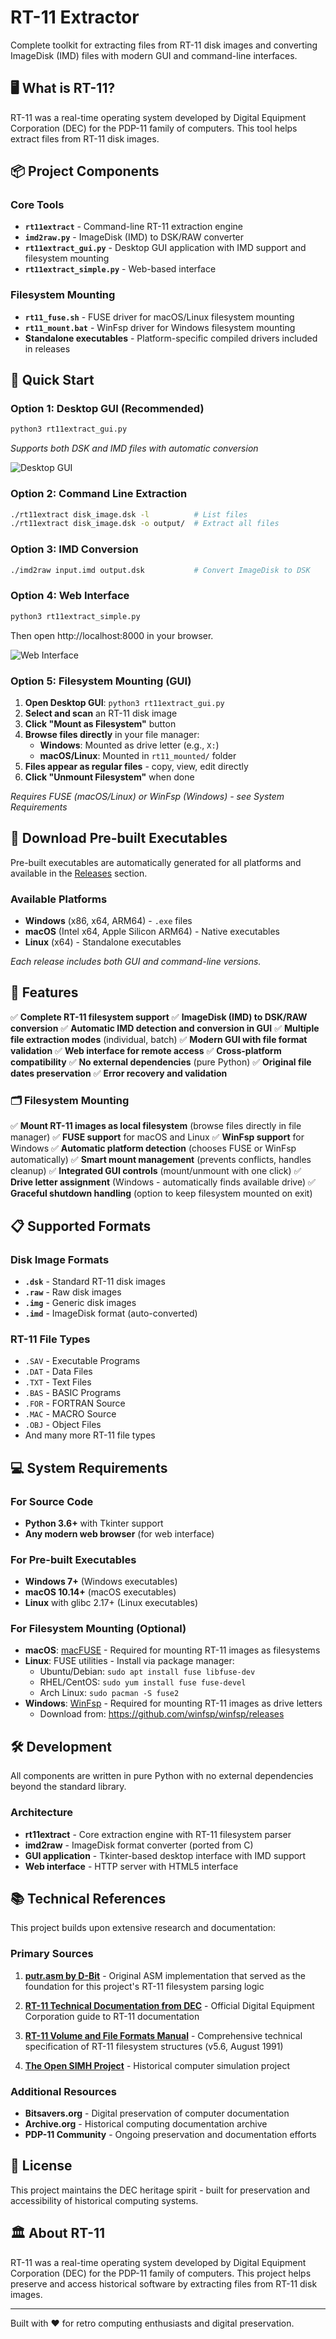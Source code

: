 # RT-11 Extractor

Complete toolkit for extracting files from RT-11 disk images and converting ImageDisk (IMD) files with modern GUI and command-line interfaces.

## 🖥️ **What is RT-11?**

RT-11 was a real-time operating system developed by Digital Equipment Corporation (DEC) for the PDP-11 family of computers. This tool helps extract files from RT-11 disk images.

## 📦 **Project Components**

### Core Tools
- **`rt11extract`** - Command-line RT-11 extraction engine
- **`imd2raw.py`** - ImageDisk (IMD) to DSK/RAW converter
- **`rt11extract_gui.py`** - Desktop GUI application with IMD support and filesystem mounting
- **`rt11extract_simple.py`** - Web-based interface

### Filesystem Mounting
- **`rt11_fuse.sh`** - FUSE driver for macOS/Linux filesystem mounting
- **`rt11_mount.bat`** - WinFsp driver for Windows filesystem mounting
- **Standalone executables** - Platform-specific compiled drivers included in releases

## 🚀 **Quick Start**

### Option 1: Desktop GUI (Recommended)
```bash
python3 rt11extract_gui.py
```
*Supports both DSK and IMD files with automatic conversion*

![Desktop GUI](screenshots/desktopgui.png?v=2.1.0)

### Option 2: Command Line Extraction
```bash
./rt11extract disk_image.dsk -l          # List files
./rt11extract disk_image.dsk -o output/  # Extract all files
```

### Option 3: IMD Conversion
```bash
./imd2raw input.imd output.dsk           # Convert ImageDisk to DSK
```

### Option 4: Web Interface
```bash
python3 rt11extract_simple.py
```
Then open http://localhost:8000 in your browser.

![Web Interface](screenshots/webgui.png)

### Option 5: Filesystem Mounting (GUI)
1. **Open Desktop GUI**: `python3 rt11extract_gui.py`
2. **Select and scan** an RT-11 disk image
3. **Click "Mount as Filesystem"** button
4. **Browse files directly** in your file manager:
   - **Windows**: Mounted as drive letter (e.g., `X:`)
   - **macOS/Linux**: Mounted in `rt11_mounted/` folder
5. **Files appear as regular files** - copy, view, edit directly
6. **Click "Unmount Filesystem"** when done

*Requires FUSE (macOS/Linux) or WinFsp (Windows) - see System Requirements*

## 📱 **Download Pre-built Executables**

Pre-built executables are automatically generated for all platforms and available in the [Releases](../../releases) section.

### Available Platforms
- **Windows** (x86, x64, ARM64) - `.exe` files
- **macOS** (Intel x64, Apple Silicon ARM64) - Native executables
- **Linux** (x64) - Standalone executables

*Each release includes both GUI and command-line versions.*


## 🔧 **Features**

✅ **Complete RT-11 filesystem support**
✅ **ImageDisk (IMD) to DSK/RAW conversion**
✅ **Automatic IMD detection and conversion in GUI**
✅ **Multiple file extraction modes** (individual, batch)
✅ **Modern GUI with file format validation**
✅ **Web interface for remote access**
✅ **Cross-platform compatibility**
✅ **No external dependencies** (pure Python)
✅ **Original file dates preservation**
✅ **Error recovery and validation**

### 🗂️ **Filesystem Mounting**
✅ **Mount RT-11 images as local filesystem** (browse files directly in file manager)
✅ **FUSE support** for macOS and Linux
✅ **WinFsp support** for Windows
✅ **Automatic platform detection** (chooses FUSE or WinFsp automatically)
✅ **Smart mount management** (prevents conflicts, handles cleanup)
✅ **Integrated GUI controls** (mount/unmount with one click)
✅ **Drive letter assignment** (Windows - automatically finds available drive)
✅ **Graceful shutdown handling** (option to keep filesystem mounted on exit)

## 📋 **Supported Formats**

### Disk Image Formats
- **`.dsk`** - Standard RT-11 disk images
- **`.raw`** - Raw disk images
- **`.img`** - Generic disk images
- **`.imd`** - ImageDisk format (auto-converted)

### RT-11 File Types
- `.SAV` - Executable Programs
- `.DAT` - Data Files
- `.TXT` - Text Files
- `.BAS` - BASIC Programs
- `.FOR` - FORTRAN Source
- `.MAC` - MACRO Source
- `.OBJ` - Object Files
- And many more RT-11 file types

## 💻 **System Requirements**

### For Source Code
- **Python 3.6+** with Tkinter support
- **Any modern web browser** (for web interface)

### For Pre-built Executables
- **Windows 7+** (Windows executables)
- **macOS 10.14+** (macOS executables)
- **Linux** with glibc 2.17+ (Linux executables)

### For Filesystem Mounting (Optional)
- **macOS**: [macFUSE](https://osxfuse.github.io/) - Required for mounting RT-11 images as filesystems
- **Linux**: FUSE utilities - Install via package manager:
  - Ubuntu/Debian: `sudo apt install fuse libfuse-dev`
  - RHEL/CentOS: `sudo yum install fuse fuse-devel`
  - Arch Linux: `sudo pacman -S fuse2`
- **Windows**: [WinFsp](https://winfsp.dev/) - Required for mounting RT-11 images as drive letters
  - Download from: https://github.com/winfsp/winfsp/releases

## 🛠️ **Development**

All components are written in pure Python with no external dependencies beyond the standard library.

### Architecture
- **rt11extract** - Core extraction engine with RT-11 filesystem parser
- **imd2raw** - ImageDisk format converter (ported from C)
- **GUI application** - Tkinter-based desktop interface with IMD support
- **Web interface** - HTTP server with HTML5 interface

## 📚 **Technical References**

This project builds upon extensive research and documentation:

### Primary Sources
1. **[putr.asm by D-Bit](http://www.dbit.com/putr/putr.asm)** - Original ASM implementation that served as the foundation for this project's RT-11 filesystem parsing logic

2. **[RT-11 Technical Documentation from DEC](https://ia802804.us.archive.org/31/items/DIGITAL_Guide_to_RT-11_Documentation/DIGITAL_Guide_to_RT-11_Documentation.pdf)** - Official Digital Equipment Corporation guide to RT-11 documentation

3. **[RT-11 Volume and File Formats Manual](http://www.bitsavers.org/pdf/dec/pdp11/rt11/v5.6_Aug91/AA-PD6PA-TC_RT-11_Volume_and_File_Formats_Manual_Aug91.pdf)** - Comprehensive technical specification of RT-11 filesystem structures (v5.6, August 1991)

4. **[The Open SIMH Project](https://github.com/open-simh/simh)** - Historical computer simulation project

### Additional Resources
- **Bitsavers.org** - Digital preservation of computer documentation
- **Archive.org** - Historical computing documentation archive
- **PDP-11 Community** - Ongoing preservation and documentation efforts

## 📄 **License**

This project maintains the DEC heritage spirit - built for preservation and accessibility of historical computing systems.

## 🏛️ **About RT-11**

RT-11 was a real-time operating system developed by Digital Equipment Corporation (DEC) for the PDP-11 family of computers. This project helps preserve and access historical software by extracting files from RT-11 disk images.

---

Built with ❤️ for retro computing enthusiasts and digital preservation.
